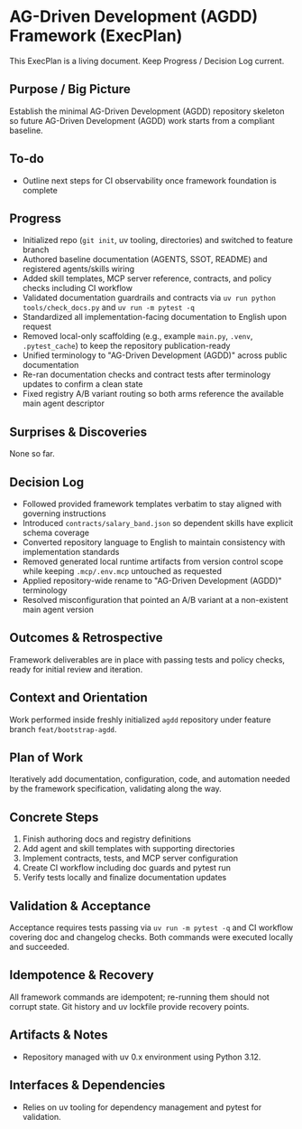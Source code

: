 # AG-Driven Development (AGDD) Framework (ExecPlan)
This ExecPlan is a living document. Keep Progress / Decision Log current.

## Purpose / Big Picture
Establish the minimal AG-Driven Development (AGDD) repository skeleton so future AG-Driven Development (AGDD) work starts from a compliant baseline.

## To-do
- Outline next steps for CI observability once framework foundation is complete

## Progress
- Initialized repo (`git init`, uv tooling, directories) and switched to feature branch
- Authored baseline documentation (AGENTS, SSOT, README) and registered agents/skills wiring
- Added skill templates, MCP server reference, contracts, and policy checks including CI workflow
- Validated documentation guardrails and contracts via `uv run python tools/check_docs.py` and `uv run -m pytest -q`
- Standardized all implementation-facing documentation to English upon request
- Removed local-only scaffolding (e.g., example `main.py`, `.venv`, `.pytest_cache`) to keep the repository publication-ready
- Unified terminology to "AG-Driven Development (AGDD)" across public documentation
- Re-ran documentation checks and contract tests after terminology updates to confirm a clean state
- Fixed registry A/B variant routing so both arms reference the available main agent descriptor

## Surprises & Discoveries
None so far.

## Decision Log
- Followed provided framework templates verbatim to stay aligned with governing instructions
- Introduced `contracts/salary_band.json` so dependent skills have explicit schema coverage
- Converted repository language to English to maintain consistency with implementation standards
- Removed generated local runtime artifacts from version control scope while keeping `.mcp/.env.mcp` untouched as requested
- Applied repository-wide rename to "AG-Driven Development (AGDD)" terminology
- Resolved misconfiguration that pointed an A/B variant at a non-existent main agent version

## Outcomes & Retrospective
Framework deliverables are in place with passing tests and policy checks, ready for initial review and iteration.

## Context and Orientation
Work performed inside freshly initialized `agdd` repository under feature branch `feat/bootstrap-agdd`.

## Plan of Work
Iteratively add documentation, configuration, code, and automation needed by the framework specification, validating along the way.

## Concrete Steps
1. Finish authoring docs and registry definitions
2. Add agent and skill templates with supporting directories
3. Implement contracts, tests, and MCP server configuration
4. Create CI workflow including doc guards and pytest run
5. Verify tests locally and finalize documentation updates

## Validation & Acceptance
Acceptance requires tests passing via `uv run -m pytest -q` and CI workflow covering doc and changelog checks. Both commands were executed locally and succeeded.

## Idempotence & Recovery
All framework commands are idempotent; re-running them should not corrupt state. Git history and uv lockfile provide recovery points.

## Artifacts & Notes
- Repository managed with uv 0.x environment using Python 3.12.

## Interfaces & Dependencies
- Relies on uv tooling for dependency management and pytest for validation.
